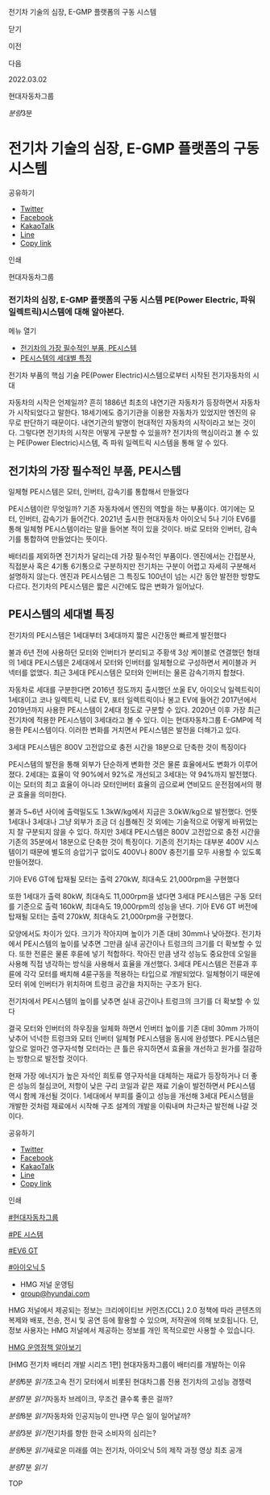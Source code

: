 전기차 기술의 심장, E-GMP 플랫폼의 구동 시스템






닫기

이전

다음

2022.03.02

현대자동차그룹


*분량*3분

# 전기차 기술의 심장, E-GMP 플랫폼의 구동 시스템

공유하기

* [Twitter](# "새창으로 열림")
* [Facebook](# "새창으로 열림")
* [KakaoTalk](# "새창으로 열림")
* [Line](# "새창으로 열림")
* [Copy link](#)

인쇄

현대자동차그룹



### 전기차의 심장, E-GMP 플랫폼의 구동 시스템 PE(Power Electric, 파워 일렉트릭)시스템에 대해 알아본다.

메뉴 열기

* [전기차의 가장 필수적인 부품, PE시스템](#target3)
* [PE시스템의 세대별 특징](#target6)



전기차 부품의 핵심 기술 PE(Power Electric)시스템으로부터 시작된 전기자동차의 시대



자동차의 시작은 언제일까? 흔히 1886년 최초의 내연기관 자동차가 등장하면서 자동차가 시작되었다고 말한다. 18세기에도 증기기관을 이용한 자동차가 있었지만 엔진의 유무로 판단하기 때문이다. 내연기관의 발명이 현대적인 자동차의 시작이라고 보는 것이다. 그렇다면 전기차의 시작은 어떻게 구분할 수 있을까? 전기차의 핵심이라고 볼 수 있는 PE(Power Electric)시스템, 즉 파워 일렉트릭 시스템을 통해 알 수 있다.

## 전기차의 가장 필수적인 부품, PE시스템



일체형 PE시스템은 모터, 인버터, 감속기를 통합해서 만들었다



PE시스템이란 무엇일까? 기존 자동차에서 엔진의 역할을 하는 부품이다. 여기에는 모터, 인버터, 감속기가 들어간다. 2021년 출시한 현대자동차 아이오닉 5나 기아 EV6를 통해 일체형 PE시스템이라는 말을 들어본 적이 있을 것이다. 바로 모터와 인버터, 감속기를 통합하여 만들었다는 뜻이다.

배터리를 제외하면 전기차가 달리는데 가장 필수적인 부품이다. 엔진에서는 간접분사, 직접분사 혹은 4기통 6기통으로 구분하지만 전기차는 구분이 어렵고 자세히 구분해서 설명하지 않는다. 엔진과 PE시스템은 그 특징도 100년이 넘는 시간 동안 발전한 방향도 다르다. 전기차의 PE시스템은 짧은 시간에도 많은 변화가 일어났다.

## PE시스템의 세대별 특징



전기차의 PE시스템은 1세대부터 3세대까지 짧은 시간동안 빠르게 발전했다



불과 6년 전에 사용하던 모터와 인버터가 분리되고 주황색 3상 케이블로 연결했던 형태의 1세대 PE시스템은 2세대에서 모터와 인버터를 일체형으로 구성하면서 케이블과 커넥터를 없앴다. 최근 3세대 PE시스템은 모터와 인버터는 물론 감속기까지 합쳤다.

자동차로 세대를 구분한다면 2016년 정도까지 출시했던 쏘울 EV, 아이오닉 일렉트릭이 1세대이고 코나 일렉트릭, 니로 EV, 포터 일렉트릭이나 봉고 EV에 들어간 2017년에서 2019년까지 사용한 PE시스템이 2세대 정도로 구분할 수 있다. 2020년 이후 가장 최근 전기차에 적용한 PE시스템이 3세대라고 볼 수 있다. 이는 현대자동차그룹 E-GMP에 적용한 PE시스템이다. 이러한 변화를 거치면서 PE시스템은 발전을 더해가고 있다.

3세대 PE시스템은 800V 고전압으로 충전 시간을 18분으로 단축한 것이 특징이다



PE시스템의 발전을 통해 외부가 단순하게 변화한 것은 물론 효율에서도 변화가 이루어졌다. 2세대는 효율이 약 90%에서 92%로 개선되고 3세대는 약 94%까지 발전했다. 이는 모터의 최고 효율이 아니라 모터인버터 효율의 곱으로써 연비모드 운전점에서의 평균 효율을 의미한다.

불과 5~6년 사이에 출력밀도도 1.3kW/kg에서 지금은 3.0kW/kg으로 발전했다. 언뜻 1세대나 3세대나 그냥 외부가 조금 더 심플해진 것 외에는 기술적으로 어떻게 바뀌었는지 잘 구분되지 않을 수 있다. 하지만 3세대 PE시스템은 800V 고전압으로 충전 시간을 기존의 35분에서 18분으로 단축한 것이 특징이다. 기존의 전기차는 대부분 400V 시스템이기 때문에 별도의 승압기구 없이도 400V나 800V 충전기를 모두 사용할 수 있도록 만들어졌다.

기아 EV6 GT에 탑재될 모터는 출력 270kW, 최대속도 21,000rpm을 구현했다



또한 1세대가 출력 80kW, 최대속도 11,000rpm을 냈다면 3세대 PE시스템은 구동 모터를 기준으로 출력 160kW, 최대속도 19,000rpm의 성능을 낸다. 기아 EV6 GT 버전에 탑재될 모터는 출력 270kW, 최대속도 21,000rpm을 구현했다.

모양에서도 차이가 있다. 크기가 작아지며 높이가 기존 대비 30mm나 낮아졌다. 전기차에서 PE시스템의 높이를 낮추면 그만큼 실내 공간이나 트렁크의 크기를 더 확보할 수 있다. 또한 전륜은 물론 후륜에 넣기 적합하다. 작아진 만큼 냉각 성능도 중요한데 오일을 사용해 직접 냉각하는 방식을 사용해서 효율을 개선했다. 3세대 PE시스템은 전륜과 후륜에 각각 모터를 배치해 4륜구동을 적용하는 타입으로 개발되었다. 일체형이기 때문에 모터 위에 인버터가 위치하며 트렁크 공간을 차지하는 구조가 된다.

전기차에서 PE시스템의 높이를 낮추면 실내 공간이나 트렁크의 크기를 더 확보할 수 있다



결국 모터와 인버터의 하우징을 일체화 하면서 인버터 높이를 기존 대비 30mm 가까이 낮추어 넉넉한 트렁크와 모터 인버터 일체형 PE시스템을 동시에 완성했다. PE시스템은 앞으로 얼마간 영구자석형 모터라는 큰 틀은 유지하면서 효율을 개선하고 원가를 절감하는 방향으로 발전할 것이다.

현재 가장 에너지가 높은 자석인 희토류 영구자석을 대체하는 재료가 등장하거나 더 좋은 성능의 철심코어, 저항이 낮은 구리 코일과 같은 재료 기술이 발전하면서 PE시스템 역시 함께 개선될 것이다. 1세대에서 부피를 줄이고 성능을 개선해 3세대 PE시스템을 개발한 것처럼 재료에서 시작해 구조 설계의 개발을 이뤄내며 차근차근 발전해 나갈 것이다.



공유하기

* [Twitter](# "새창으로 열림")
* [Facebook](# "새창으로 열림")
* [KakaoTalk](# "새창으로 열림")
* [Line](# "새창으로 열림")
* [Copy link](#)

인쇄

[#현대자동차그룹](/tag/727)

[#PE 시스템](/tag/1198)

[#EV6 GT](/tag/1784)

[#아이오닉 5](/tag/731)



* HMG 저널 운영팀
* [group@hyundai.com](mailto:group@hyundai.com)

HMG 저널에서 제공되는 정보는 크리에이티브 커먼즈(CCL) 2.0 정책에 따라 콘텐츠의 복제와 배포, 전송, 전시 및 공연 등에 활용할 수 있으며, 저작권에 의해 보호됩니다.
단, 정보 사용자는 HMG 저널에서 제공하는 정보를 개인 목적으로만 사용할 수 있습니다.

[HMG 운영정책 알아보기](/footer/operationRegist)

[HMG 전기차 배터리 개발 시리즈 1편] 현대자동차그룹이 배터리를 개발하는 이유

*분량*6분 *읽기*초고속 전기 모터에서 비롯된 현대차그룹 전용 전기차의 고성능 경쟁력

*분량*7분 *읽기*자동차 브레이크, 무조건 클수록 좋은 걸까?

*분량*8분 *읽기*자동차와 인공지능이 만나면 무슨 일이 일어날까?

*분량*3분 *읽기*전기차를 향한 한국 소비자의 심리는?

*분량*6분 *읽기*새로운 미래를 여는 전기차, 아이오닉 5의 제작 과정 영상 최초 공개

*분량*7분 *읽기*

TOP